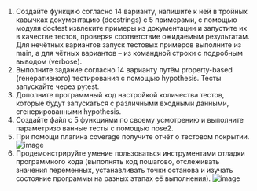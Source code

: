 1. Создайте функцию согласно 14 варианту, напишите к ней в тройных  кавычках документацию (docstrings) с 5 примерами, с помощью модуля doctest извлеките примеры из документации и запустите их в качестве тестов, проверяя соответствие ожидаемым результатам. Для нечётных вариантов запуск тестовых примеров выполните из main, а для чётных вариантов – из командной строки с подробным выводом (verbose).
2. Выполните задание согласно 14 варианту путём property-based (генеративного) тестирования с помощью hypothesis. Тесты запускайте через pytest.
3. Дополните программный код настройкой количества тестов, которые будут запускаться с различными входными данными, сгенерированными hypothesis.
4. Создайте файл с 5 функциями по своему усмотрению и выполните параметризо ванные тесты с помощью nose2. 
5. При помощи плагина coverage получите отчёт о тестовом покрытии.  ![image](https://github.com/user-attachments/assets/07124ebd-89fa-4c26-9495-cdbae4d04322)
6. Продемонстрируйте умение пользоваться инструментами отладки программного кода (выполнять код пошагово, отслеживать значения переменных, устанавливать точки останова и изучать состояние программы на разных этапах её выполнения). ![image](https://github.com/user-attachments/assets/f893903d-b5df-478f-b78f-cb9b21a42966)
 

